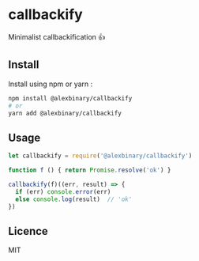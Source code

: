 # callbackify

Minimalist callbackification 👍

## Install

Install using npm or yarn :

```bash
npm install @alexbinary/callbackify
# or
yarn add @alexbinary/callbackify
```

## Usage

```javascript
let callbackify = require('@alexbinary/callbackify')

function f () { return Promise.resolve('ok') }

callbackify(f)((err, result) => {
  if (err) console.error(err)
  else console.log(result)  // 'ok'
})

```

## Licence

MIT
